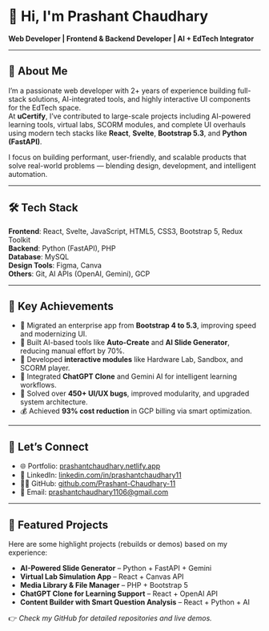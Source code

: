 # 👋 Hi, I'm Prashant Chaudhary  
**Web Developer | Frontend & Backend Developer | AI + EdTech Integrator**

---

## 🚀 About Me  
I’m a passionate web developer with 2+ years of experience building full-stack solutions, AI-integrated tools, and highly interactive UI components for the EdTech space.  
At **uCertify**, I’ve contributed to large-scale projects including AI-powered learning tools, virtual labs, SCORM modules, and complete UI overhauls using modern tech stacks like **React**, **Svelte**, **Bootstrap 5.3**, and **Python (FastAPI)**.

I focus on building performant, user-friendly, and scalable products that solve real-world problems — blending design, development, and intelligent automation.

---

## 🛠️ Tech Stack

**Frontend**: React, Svelte, JavaScript, HTML5, CSS3, Bootstrap 5, Redux Toolkit  
**Backend**: Python (FastAPI), PHP  
**Database**: MySQL  
**Design Tools**: Figma, Canva  
**Others**: Git, AI APIs (OpenAI, Gemini), GCP

---

## 📌 Key Achievements

- 🔁 Migrated an enterprise app from **Bootstrap 4 to 5.3**, improving speed and modernizing UI.
- 🤖 Built AI-based tools like **Auto-Create** and **AI Slide Generator**, reducing manual effort by 70%.
- 🎯 Developed **interactive modules** like Hardware Lab, Sandbox, and SCORM player.
- 🧠 Integrated **ChatGPT Clone** and Gemini AI for intelligent learning workflows.
- 🧩 Solved over **450+ UI/UX bugs**, improved modularity, and upgraded system architecture.
- 💰 Achieved **93% cost reduction** in GCP billing via smart optimization.

---

## 🔗 Let’s Connect

- 🌐 Portfolio: [prashantchaudhary.netlify.app](https://prashantchaudhary.netlify.app)
- 💼 LinkedIn: [linkedin.com/in/prashantchaudhary11](https://linkedin.com/in/prashantchaudhary11)
- 🧑‍💻 GitHub: [github.com/Prashant-Chaudhary-11](https://github.com/Prashant-Chaudhary-11)
- 📧 Email: prashantchaudhary1106@gmail.com

---

## 📂 Featured Projects

Here are some highlight projects (rebuilds or demos) based on my experience:

- **AI-Powered Slide Generator** – Python + FastAPI + Gemini
- **Virtual Lab Simulation App** – React + Canvas API
- **Media Library & File Manager** – PHP + Bootstrap 5
- **ChatGPT Clone for Learning Support** – React + OpenAI API
- **Content Builder with Smart Question Analysis** – React + Python + AI

👉 *Check my GitHub for detailed repositories and live demos.*

